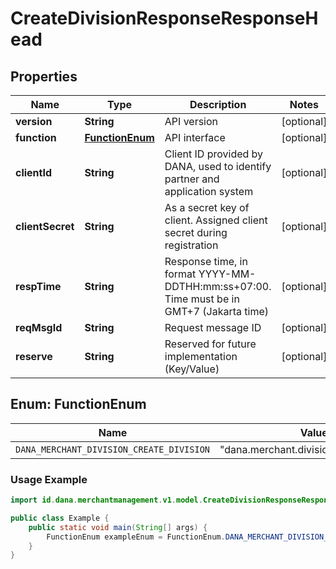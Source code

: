 

# CreateDivisionResponseResponseHead


## Properties

| Name | Type | Description | Notes |
| - | - | - | - |
|**version** | **String** | API version |  [optional] |
|**function** | [**FunctionEnum**](#FunctionEnum) | API interface |  [optional] |
|**clientId** | **String** | Client ID provided by DANA, used to identify partner and application system |  [optional] |
|**clientSecret** | **String** | As a secret key of client. Assigned client secret during registration |  [optional] |
|**respTime** | **String** | Response time, in format YYYY-MM-DDTHH:mm:ss+07:00. Time must be in GMT+7 (Jakarta time) |  [optional] |
|**reqMsgId** | **String** | Request message ID |  [optional] |
|**reserve** | **String** | Reserved for future implementation (Key/Value) |  [optional] |


<a name="FunctionEnum"></a>
## Enum: FunctionEnum

| Name | Value | Description |
| - | - | - |
| `DANA_MERCHANT_DIVISION_CREATE_DIVISION` | "dana.merchant.division.createDivision" |  |

### Usage Example
```java
import id.dana.merchantmanagement.v1.model.CreateDivisionResponseResponseHead.FunctionEnum;

public class Example {
    public static void main(String[] args) {
        FunctionEnum exampleEnum = FunctionEnum.DANA_MERCHANT_DIVISION_CREATE_DIVISION;
    }
}
```



